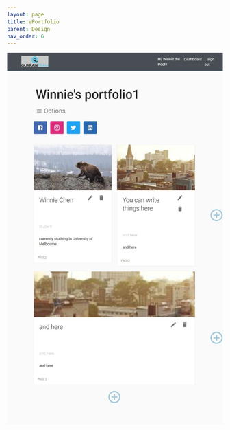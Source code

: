 ```yaml
---
layout: page
title: ePortfolio
parent: Design
nav_order: 6
---
```


![ePortfolio](../img/ePortfolio.jpg)
